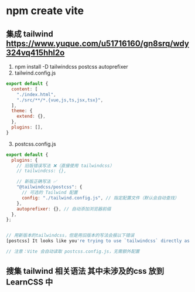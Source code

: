 # npm create vite



## 集成 tailwind    https://www.yuque.com/u51716160/gn8srq/wdy324vq415hhl2o

1. npm install -D tailwindcss postcss autoprefixer
2. tailwind.config.js
  ```javascript
  export default {
    content: [
      "./index.html",
      "./src/**/*.{vue,js,ts,jsx,tsx}",
    ],
    theme: {
      extend: {},
    },
    plugins: [],
  }
  ```
3. postcss.config.js
  ```javascript
  export default {
    plugins: {
      // 旧版错误写法 ❌（直接使用 tailwindcss）
      // tailwindcss: {}, 

      // 新版正确写法 ✅
      "@tailwindcss/postcss": {
        // 可选的 Tailwind 配置
        config: "./tailwind.config.js", // 指定配置文件（默认会自动查找）
      },
      autoprefixer: {}, // 自动添加浏览器前缀
    },
  };


  // 用新版本的tailwindcss，但是用旧版本的写法会报以下错误
  [postcss] It looks like you're trying to use `tailwindcss` directly as a PostCSS plugin. The PostCSS plugin has moved to a separate package, so to continue using Tailwind CSS with PostCSS you'll need to install `@tailwindcss/postcss` and update your PostCSS configuration.

  // 注意：Vite 会自动读取 postcss.config.js，无需额外配置
  ```



## 搜集 tailwind 相关语法  其中未涉及的css 放到 LearnCSS 中  